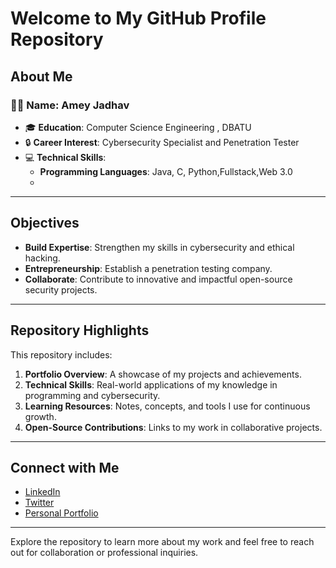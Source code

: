 # Welcome to My GitHub Profile Repository

## About Me

### 👨‍💻 Name: Amey Jadhav 
- 🎓 **Education**: Computer Science Engineering , DBATU  
- 🔒 **Career Interest**: Cybersecurity Specialist and Penetration Tester  
- 💻 **Technical Skills**:  
  - **Programming Languages**: Java, C, Python,Fullstack,Web 3.0 
  -

---

## Objectives

- **Build Expertise**: Strengthen my skills in cybersecurity and ethical hacking.  
- **Entrepreneurship**: Establish a penetration testing company.  
- **Collaborate**: Contribute to innovative and impactful open-source security projects.

---

## Repository Highlights

This repository includes:  
1. **Portfolio Overview**: A showcase of my projects and achievements.  
2. **Technical Skills**: Real-world applications of my knowledge in programming and cybersecurity.  
3. **Learning Resources**: Notes, concepts, and tools I use for continuous growth.  
4. **Open-Source Contributions**: Links to my work in collaborative projects.  

---

## Connect with Me

- [LinkedIn](#https://www.linkedin.com/in/ameysecops?lipi=urn%3Ali%3Apage%3Ad_flagship3_profile_view_base_contact_details%3Ba7LD0e7pRfy6yWDu2AQkOw%3D%3D)  
- [Twitter](#)  
- [Personal Portfolio](#)  

---

Explore the repository to learn more about my work and feel free to reach out for collaboration or professional inquiries.
